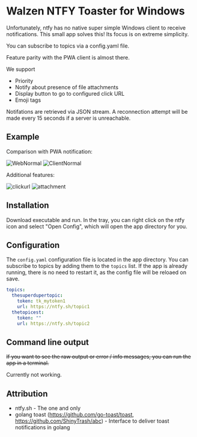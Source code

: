 # Walzen NTFY Toaster for Windows

Unfortunately, ntfy has no native super simple Windows client to receive notifications.
This small app solves this! Its focus is on extreme simplicity.

You can subscribe to topics via a config.yaml file.

Feature parity with the PWA client is almost there.

We support
- Priority
- Notify about presence of file attachments
- Display button to go to configured click URL
- Emoji tags

Notifations are retrieved via JSON stream. A reconnection attempt will be made every 15 seconds if a server is unreachable.

## Example

Comparison with PWA notification:

![WebNormal](https://github.com/Walzen-Group/ntfy-toaster/assets/18438899/502e4e44-6fa6-4b5a-b933-dcfecca37153)
![ClientNormal](https://github.com/Walzen-Group/ntfy-toaster/assets/18438899/2ea0291e-0345-4f65-8065-0228e4c89bd9)

Additional features:

![clickurl](https://github.com/Walzen-Group/ntfy-toaster/assets/18438899/6dce23a1-5f77-438b-add6-9e4a4d77c80b)
![attachment](https://github.com/Walzen-Group/ntfy-toaster/assets/18438899/73e9a595-6a50-4b87-9045-2dd972d964a0)


## Installation

Download executable and run. In the tray, you can right click on the ntfy icon and select "Open Config", which will open the app directory for you.

## Configuration

The `config.yaml` configuration file is located in the app directory. You can subscribe to topics by adding them to the `topics` list.
If the app is already running, there is no need to restart it, as the config file will be reloaed on save.

```yaml
topics:
  thesuperdupertopic:
    token: tk_mytoken1
    url: https://ntfy.sh/topic1
  thetopicest:
    token: ""
    url: https://ntfy.sh/topic2
```

## Command line output

~~If you want to see the raw output or error / info messages, you can run the app in a terminal.~~

Currently not working.

## Attribution

- ntfy.sh - The one and only
- golang toast (https://github.com/go-toast/toast, https://github.com/ShinyTrash/abc) - Interface to deliver toast notifications in golang
